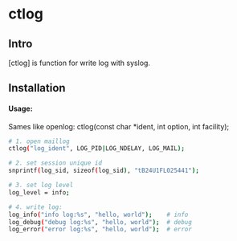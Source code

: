 ctlog
=======

Intro
-----

[ctlog] is function for write log with syslog.


Installation
------------

#### Usage: 
Sames like openlog:
ctlog(const char \*ident, int option, int facility);

```bash
# 1. open maillog
ctlog("log_ident", LOG_PID|LOG_NDELAY, LOG_MAIL);

# 2. set session unique id
snprintf(log_sid, sizeof(log_sid), "tB24U1FL025441");

# 3. set log level
log_level = info;

# 4. write log:
log_info("info log:%s", "hello, world");	# info
log_debug("debug log:%s", "hello, world");  # debug
log_error("error log:%s", "hello, world");	# error

```



